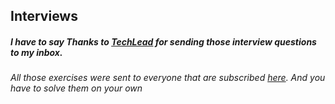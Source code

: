 ## Interviews

##### I have to say Thanks to [TechLead](https://www.youtube.com/c/TechLead)  for sending those interview questions to my inbox.

###### All those exercises were sent to everyone that are subscribed [here](https://www.techseries.dev/daily). And you have to solve them on your own